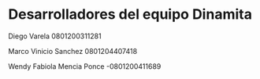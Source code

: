 # Desarrolladores del equipo Dinamita
Diego Varela 0801200311281

Marco Vinicio Sanchez
0801204407418

Wendy Fabiola Mencia Ponce 
-0801200411689